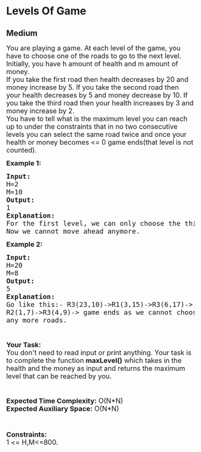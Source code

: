 # Levels Of Game
## Medium
<div class="problems_problem_content__Xm_eO"><p><span style="font-size:18px">You are playing a game. At each level of the game, you have to choose one of the roads to go to the next level. Initially, you have h amount of health and m&nbsp;amount of money.<br>
If you take the first road then health decreases by 20 and money increase by 5.&nbsp;If you take the second road then your health decreases by 5 and money decrease by 10. If you take the third&nbsp;road then your health increases by 3&nbsp;and money increase by 2.<br>
You have to tell what is the maximum level you can reach up to under the constraints that in no two consecutive levels you can select the same road twice and once your health or money becomes &lt;= 0 game ends(that level is not counted).</span></p>

<p><strong><span style="font-size:18px">Example 1:</span></strong></p>

<pre><span style="font-size:18px"><strong>Input:</strong>
H=2
M=10
<strong>Output:</strong>
1
<strong>Explanation:</strong>
For the first level, we can only choose the third road.
Now we cannot move ahead anymore.</span></pre>

<p><strong><span style="font-size:18px">Example 2:</span></strong></p>

<pre><span style="font-size:18px"><strong>Input:</strong>
H=20
M=8
<strong>Output:</strong>
5
<strong>Explanation:</strong>
Go like this:- R3(23,10)-&gt;R1(3,15)-&gt;R3(6,17)-&gt;
R2(1,7)-&gt;R3(4,9)-&gt; game ends as we cannot choose
any more roads.</span></pre>

<p>&nbsp;</p>

<p><span style="font-size:18px"><strong>Your Task:&nbsp;&nbsp;</strong><br>
You don't need to read input or print anything. Your task is to complete the function <strong>maxLevel()</strong>&nbsp;which takes in the health and the money as input and returns the maximum level that can be reached by you.</span></p>

<p>&nbsp;</p>

<p><span style="font-size:18px"><strong>Expected Time Complexity:</strong>&nbsp;O(N*N)<br>
<strong>Expected Auxiliary Space:</strong>&nbsp;O(N*N)</span><br>
<br>
&nbsp;</p>

<p><span style="font-size:18px"><strong>Constraints:</strong><br>
1 &lt;= H,M&lt;=800.&nbsp;</span></p>
</div>